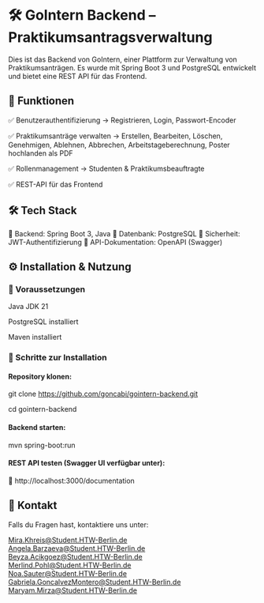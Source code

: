 # 🛠️ GoIntern Backend – Praktikumsantragsverwaltung

Dies ist das Backend von GoIntern, einer Plattform zur Verwaltung von Praktikumsanträgen.
Es wurde mit Spring Boot 3 und PostgreSQL entwickelt und bietet eine REST API für das Frontend.

## 🚀 Funktionen
✅ Benutzerauthentifizierung → Registrieren, Login, Passwort-Encoder

✅ Praktikumsanträge verwalten → Erstellen, Bearbeiten, Löschen, Genehmigen, Ablehnen, Abbrechen, Arbeitstageberechnung, Poster hochlanden als PDF 

✅ Rollenmanagement → Studenten & Praktikumsbeauftragte

✅ REST-API für das Frontend

## 🛠️ Tech Stack
🔹 Backend: Spring Boot 3, Java
🔹 Datenbank: PostgreSQL
🔹 Sicherheit: JWT-Authentifizierung
🔹 API-Dokumentation: OpenAPI (Swagger)

## ⚙️ Installation & Nutzung

### 🔹 Voraussetzungen
Java JDK 21

PostgreSQL installiert

Maven installiert

### 🔹 Schritte zur Installation

#### Repository klonen:

git clone https://github.com/goncabi/gointern-backend.git 

cd gointern-backend

#### Backend starten:

mvn spring-boot:run

#### REST API testen (Swagger UI verfügbar unter):

🔗 http://localhost:3000/documentation

## 📩 Kontakt

Falls du Fragen hast, kontaktiere uns unter:

Mira.Khreis@Student.HTW-Berlin.de<br>
Angela.Barzaeva@Student.HTW-Berlin.de<br>
Beyza.Acikgoez@Student.HTW-Berlin.de<br>
Merlind.Pohl@Student.HTW-Berlin.de<br>
Noa.Sauter@Student.HTW-Berlin.de<br>
Gabriela.GoncalvezMontero@Student.HTW-Berlin.de<br>
Maryam.Mirza@Student.HTW-Berlin.de

